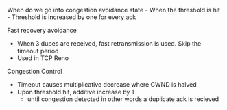 When do we go into congestion avoidance state
	- When the threshold is hit
		- Threshold is increased by one for every ack

Fast recovery avoidance
-  When 3 dupes are received, fast retransmission is used. Skip the timeout period
- Used in TCP Reno

Congestion Control
- Timeout causes multiplicative decrease where CWND is halved
- Upon threshold hit, additive increase by 1
	- until congestion detected in other words a duplicate ack is recieved